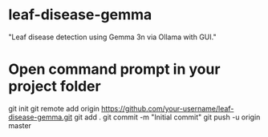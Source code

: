 # leaf-disease-gemma
 "Leaf disease detection using Gemma 3n via Ollama with GUI."
# Open command prompt in your project folder
git init
git remote add origin https://github.com/your-username/leaf-disease-gemma.git
git add .
git commit -m "Initial commit"
git push -u origin master

